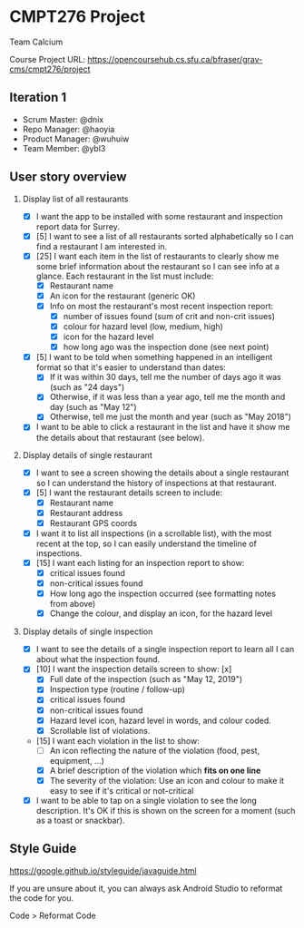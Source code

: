 # CMPT276 Project

Team Calcium

Course Project URL: https://opencoursehub.cs.sfu.ca/bfraser/grav-cms/cmpt276/project

## Iteration 1

* Scrum Master: @dnix
* Repo Manager: @haoyia
* Product Manager: @wuhuiw
* Team Member: @ybl3

## User story overview

1. Display list of all restaurants

    * [x] I want the app to be installed with some restaurant and inspection report data for Surrey.
    * [x] [5] I want to see a list of all restaurants sorted alphabetically so I can find a restaurant I am interested in. 
    * [x] [25] I want each item in the list of restaurants to clearly show me some brief information about the restaurant so I can see info at a glance.
    Each restaurant in the list must include:
        * [x] Restaurant name
        * [x] An icon for the restaurant (generic OK)
        * [x] Info on most the restaurant's most recent inspection report:
            * [x] number of issues found (sum of crit and non-crit issues)
            * [x] colour for hazard level (low, medium, high)
            * [x] icon for the hazard level
            * [x] how long ago was the inspection done (see next point)
    * [x] [5] I want to be told when something happened in an intelligent format so that it's easier to understand than dates:
        * [x] If it was within 30 days, tell me the number of days ago it was (such as "24 days")
        * [x] Otherwise, if it was less than a year ago, tell me the month and day (such as "May 12")
        * [x] Otherwise, tell me just the month and year (such as "May 2018")
    * [x] I want to be able to click a restaurant in the list and have it show me the details about that restaurant (see below).

2. Display details of single restaurant

    * [x] I want to see a screen showing the details about a single restaurant so I can understand the history of inspections at that restaurant.
    * [x] [5] I want the restaurant details screen to include:
        * [x] Restaurant name
        * [x] Restaurant address
        * [x] Restaurant GPS coords
    * [x] I want it to list all inspections (in a scrollable list), with the most recent at the top, so I can easily understand the timeline of inspections.
    * [x] [15] I want each listing for an inspection report to show:
        * [x] critical issues found
        * [x] non-critical issues found
        * [x] How long ago the inspection occurred (see formatting notes from above)
        * [x] Change the colour, and display an icon, for the hazard level

3. Display details of single inspection

    * [x] I want to see the details of a single inspection report to learn all I can about what the inspection found.
    * [x] [10] I want the inspection details screen to show: [x]
        * [x] Full date of the inspection (such as "May 12, 2019")
        * [x] Inspection type (routine / follow-up)
        * [x] critical issues found
        * [x] non-critical issues found
        * [x] Hazard level icon, hazard level in words, and colour coded.
        * [x] Scrollable list of violations. 
    * [15] I want each violation in the list to show:
        * [ ] An icon reflecting the nature of the violation (food, pest, equipment, ...)
        * [x] A brief description of the violation which **fits on one line**
        * [x] The severity of the violation: Use an icon and colour to make it easy to see if it's critical or not-critical
    * [x] I want to be able to tap on a single violation to see the long description. It's OK if this is shown on the screen for a moment (such as a toast or snackbar).

## Style Guide

https://google.github.io/styleguide/javaguide.html

If you are unsure about it, you can always ask Android Studio to reformat the code for you.

Code > Reformat Code
